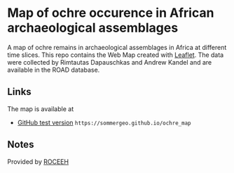 # Map of ochre occurence in African archaeological assemblages
A map of ochre remains in archaeological assemblages in Africa at different time slices. This repo contains the Web Map created with <a href="https://leafletjs.com" target="_blank">Leaflet</a>. The data were collected by Rimtautas Dapauschkas and Andrew Kandel and are available in the ROAD database. 


## Links
The map is available at
* <a href="https://sommergeo.github.io/ochre_map">GitHub test version</a> `https://sommergeo.github.io/ochre_map`

## Notes


Provided by <a href="http://www.roceeh.net/home/" target="_blank">ROCEEH</a>
